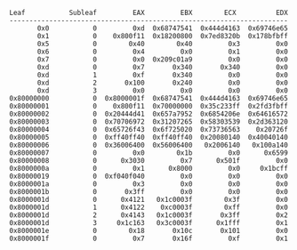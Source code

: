     Leaf           Subleaf         EAX         EBX        ECX          EDX
    ----------------------------------------------------------------------
           0x0           0         0xd  0x68747541  0x444d4163  0x69746e65
           0x1           0    0x800f11  0x18200800  0x7ed8320b  0x178bfbff
           0x5           0        0x40        0x40         0x3         0x0
           0x6           0         0x4         0x0         0x1         0x0
           0x7           0         0x0  0x209c01a9         0x0         0x0
           0xd           0         0x7       0x340       0x340         0x0
           0xd           1         0xf       0x340         0x0         0x0
           0xd           2       0x100       0x240         0x0         0x0
           0xd           3         0x0         0x0         0x0         0x0
    0x80000000           0  0x8000001f  0x68747541  0x444d4163  0x69746e65
    0x80000001           0    0x800f11  0x70000000  0x35c233ff  0x2fd3fbff
    0x80000002           0  0x20444d41  0x657a7952  0x6854206e  0x64616572
    0x80000003           0  0x70706972  0x31207265  0x58303539  0x2d363120
    0x80000004           0  0x65726f43  0x6f725020  0x73736563    0x20726f
    0x80000005           0  0xff40ff40  0xff40ff40  0x20080140  0x40040140
    0x80000006           0  0x36006400  0x56006400   0x2006140   0x100a140
    0x80000007           0         0x0        0x1b         0x0      0x6599
    0x80000008           0      0x3030         0x7      0x501f         0x0
    0x8000000a           0         0x1      0x8000         0x0     0x1bcff
    0x80000019           0  0xf040f040         0x0         0x0         0x0
    0x8000001a           0         0x3         0x0         0x0         0x0
    0x8000001b           0       0x3ff         0x0         0x0         0x0
    0x8000001d           0      0x4121   0x1c0003f        0x3f         0x0
    0x8000001d           1      0x4122    0xc0003f        0xff         0x0
    0x8000001d           2      0x4143   0x1c0003f       0x3ff         0x2
    0x8000001d           3     0x1c163   0x3c0003f      0x1fff         0x1
    0x8000001e           0        0x18       0x10c       0x101         0x0
    0x8000001f           0         0x7       0x16f         0xf         0x1
